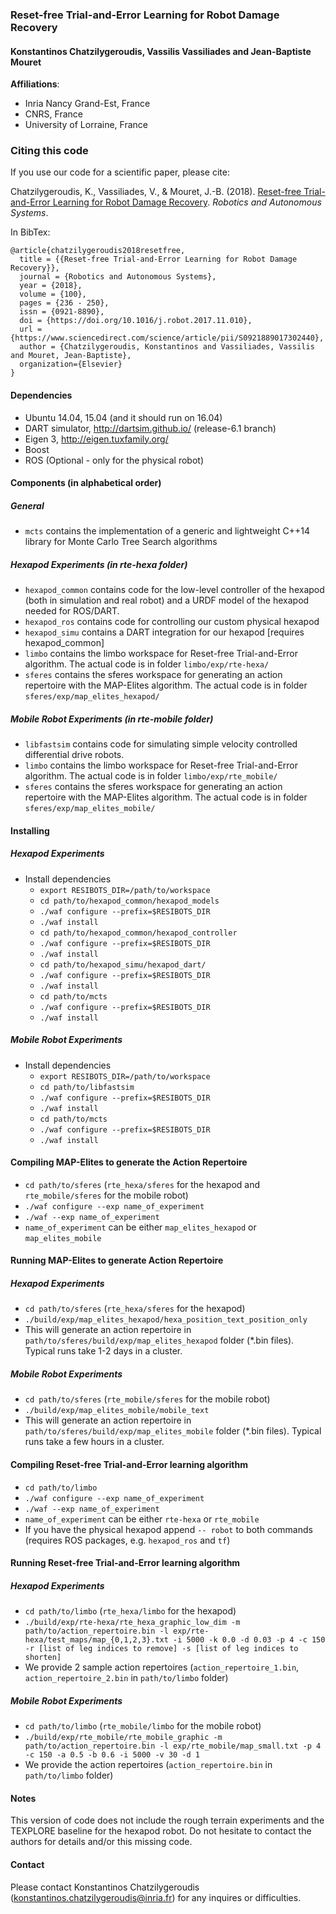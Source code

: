 ### Reset-free Trial-and-Error Learning for Robot Damage Recovery

#### Konstantinos Chatzilygeroudis, Vassilis Vassiliades and Jean-Baptiste Mouret

**Affiliations**:

- Inria Nancy Grand-Est, France
- CNRS, France
- University of Lorraine, France

### Citing this code

If you use our code for a scientific paper, please cite:

Chatzilygeroudis, K., Vassiliades, V., & Mouret, J.-B. (2018). [Reset-free Trial-and-Error Learning for Robot Damage Recovery](https://arxiv.org/abs/1610.04213). *Robotics and Autonomous Systems*.

In BibTex:

    @article{chatzilygeroudis2018resetfree,
      title = {{Reset-free Trial-and-Error Learning for Robot Damage Recovery}},
      journal = {Robotics and Autonomous Systems},
      year = {2018},
      volume = {100},
      pages = {236 - 250},
      issn = {0921-8890},
      doi = {https://doi.org/10.1016/j.robot.2017.11.010},
      url = {https://www.sciencedirect.com/science/article/pii/S0921889017302440},
      author = {Chatzilygeroudis, Konstantinos and Vassiliades, Vassilis and Mouret, Jean-Baptiste},
      organization={Elsevier}
    }

#### Dependencies

- Ubuntu 14.04, 15.04 (and it should run on 16.04)
- DART simulator, http://dartsim.github.io/ (release-6.1 branch)
- Eigen 3, http://eigen.tuxfamily.org/
- Boost
- ROS (Optional - only for the physical robot)

#### Components (in alphabetical order)

##### General

- `mcts` contains the implementation of a generic and lightweight C++14 library for Monte Carlo Tree Search algorithms

##### Hexapod Experiments (in rte-hexa folder)

- `hexapod_common` contains code for the low-level controller of the hexapod (both in simulation and real robot) and a URDF model of the hexapod needed for ROS/DART.
- `hexapod_ros` contains code for controlling our custom physical hexapod
- `hexapod_simu` contains a DART integration for our hexapod [requires hexapod_common]
- `limbo` contains the limbo workspace for Reset-free Trial-and-Error algorithm. The actual code is in folder `limbo/exp/rte-hexa/`
- `sferes` contains the sferes workspace for generating an action repertoire with the MAP-Elites algorithm. The actual code is in folder `sferes/exp/map_elites_hexapod/`

##### Mobile Robot Experiments (in rte-mobile folder)

- `libfastsim` contains code for simulating simple velocity controlled differential drive robots.
- `limbo` contains the limbo workspace for Reset-free Trial-and-Error algorithm. The actual code is in folder `limbo/exp/rte_mobile/`
- `sferes` contains the sferes workspace for generating an action repertoire with the MAP-Elites algorithm. The actual code is in folder `sferes/exp/map_elites_mobile/`

#### Installing

##### Hexapod Experiments

- Install dependencies
  - `export RESIBOTS_DIR=/path/to/workspace`
  - `cd path/to/hexapod_common/hexapod_models`
  - `./waf configure --prefix=$RESIBOTS_DIR`
  - `./waf install`
  - `cd path/to/hexapod_common/hexapod_controller`
  - `./waf configure --prefix=$RESIBOTS_DIR`
  - `./waf install`
  - `cd path/to/hexapod_simu/hexapod_dart/`
  - `./waf configure --prefix=$RESIBOTS_DIR`
  - `./waf install`
  - `cd path/to/mcts`
  - `./waf configure --prefix=$RESIBOTS_DIR`
  - `./waf install`

##### Mobile Robot Experiments

- Install dependencies
  - `export RESIBOTS_DIR=/path/to/workspace`
  - `cd path/to/libfastsim`
  - `./waf configure --prefix=$RESIBOTS_DIR`
  - `./waf install`
  - `cd path/to/mcts`
  - `./waf configure --prefix=$RESIBOTS_DIR`
  - `./waf install`

#### Compiling MAP-Elites to generate the Action Repertoire

- `cd path/to/sferes` (`rte_hexa/sferes` for the hexapod and `rte_mobile/sferes` for the mobile robot)
- `./waf configure --exp name_of_experiment`
- `./waf --exp name_of_experiment`
- `name_of_experiment` can be either `map_elites_hexapod` or `map_elites_mobile`

#### Running MAP-Elites to generate Action Repertoire

##### Hexapod Experiments

- `cd path/to/sferes` (`rte_hexa/sferes` for the hexapod)
- `./build/exp/map_elites_hexapod/hexa_position_text_position_only`
- This will generate an action repertoire in `path/to/sferes/build/exp/map_elites_hexapod` folder (\*.bin files). Typical runs take 1-2 days in a cluster.

##### Mobile Robot Experiments

- `cd path/to/sferes` (`rte_mobile/sferes` for the mobile robot)
- `./build/exp/map_elites_mobile/mobile_text`
- This will generate an action repertoire in `path/to/sferes/build/exp/map_elites_mobile` folder (\*.bin files). Typical runs take a few hours in a cluster.

#### Compiling Reset-free Trial-and-Error learning algorithm

- `cd path/to/limbo`
- `./waf configure --exp name_of_experiment`
- `./waf --exp name_of_experiment`
- `name_of_experiment` can be either `rte-hexa` or `rte_mobile`
- If you have the physical hexapod append `-- robot` to both commands (requires ROS packages, e.g. `hexapod_ros` and `tf`)

#### Running Reset-free Trial-and-Error learning algorithm

##### Hexapod Experiments

- `cd path/to/limbo` (`rte_hexa/limbo` for the hexapod)
- `./build/exp/rte-hexa/rte_hexa_graphic_low_dim -m path/to/action_repertoire.bin -l exp/rte-hexa/test_maps/map_{0,1,2,3}.txt -i 5000 -k 0.0 -d 0.03 -p 4 -c 150 -r [list of leg indices to remove] -s [list of leg indices to shorten]`
- We provide 2 sample action repertoires (`action_repertoire_1.bin`, `action_repertoire_2.bin` in `path/to/limbo` folder)

##### Mobile Robot Experiments

- `cd path/to/limbo` (`rte_mobile/limbo` for the mobile robot)
- `./build/exp/rte_mobile/rte_mobile_graphic -m path/to/action_repertoire.bin -l exp/rte_mobile/map_small.txt -p 4 -c 150 -a 0.5 -b 0.6 -i 5000 -v 30 -d 1`
- We provide the action repertoires (`action_repertoire.bin` in `path/to/limbo` folder)

#### Notes

This version of code does not include the rough terrain experiments and the TEXPLORE baseline for the hexapod robot. Do not hesitate to contact the authors for details and/or this missing code.

#### Contact

Please contact Konstantinos Chatzilygeroudis ([konstantinos.chatzilygeroudis@inria.fr](mailto:konstantinos.chatzilygeroudis@inria.fr)) for any inquires or difficulties.
